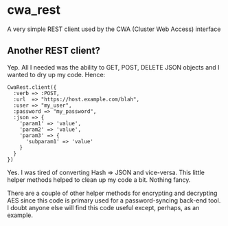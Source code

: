 # cwa_rest

A very simple REST client used by the CWA (Cluster Web Access) interface

## Another REST client?

Yep.  All I needed was the ability to GET, POST, DELETE JSON objects and I wanted to
dry up my code.  Hence:

    CwaRest.client({
      :verb => :POST,
      :url  => "https://host.example.com/blah",
      :user => "my_user",
      :password => "my_password",
      :json => {
        'param1' => 'value',
        'param2' => 'value', 
        'param3' => {
          'subparam1' => 'value'
        }
      }
    })

Yes.  I was tired of converting Hash => JSON and vice-versa.  This little helper methods
helped to clean up my code a bit.  Nothing fancy. 

There are a couple of other helper methods for encrypting and decrypting AES since this
code is primary used for a password-syncing back-end tool.  I doubt anyone else will
find this code useful except, perhaps, as an example.
